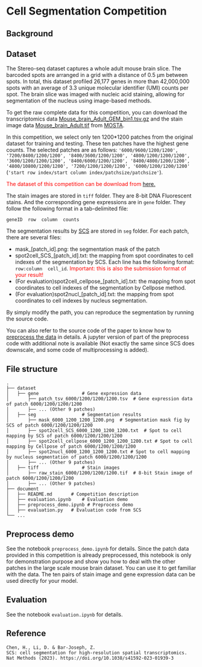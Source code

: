 # Cell Segmentation Competition
## Background
## Dataset

The Stereo-seq dataset captures a whole adult mouse brain slice. The barcoded spots are arranged in a grid with a distance of 0.5 μm between spots. In total, this dataset profiled 26,177 genes in more than 42,000,000 spots with an average of 3.3 unique molecular identifier (UMI) counts per spot. The brain slice was imaged with nucleic acid staining, allowing for segmentation of the nucleus using image-based methods.

To get the raw complete data for this competition, you can download the transcriptomics data [Mouse_brain_Adult_GEM_bin1.tsv.gz](https://ftp.cngb.org/pub/SciRAID/stomics/STDS0000058/Bin1_matrix/Mouse_brain_Adult_GEM_bin1.tsv.gz) and the stain image data [Mouse_brain_Adult.tif](https://ftp.cngb.org/pub/SciRAID/stomics/STDS0000058/Image/Mouse_brain_Adult.tif) from [MOSTA](https://db.cngb.org/stomics/mosta/download/).

In this competition, we select only ten 1200*1200 patches from the original dataset for training and testing. These ten patches have the highest gene counts. The selected patches are as follows:
`'6000/9600/1200/1200', '7200/8400/1200/1200', '8400/3600/1200/1200', '4800/1200/1200/1200', '3600/1200/1200/1200', '8400/6000/1200/1200', '8400/4800/1200/1200', '4800/10800/1200/1200', '7200/1200/1200/1200', '6000/1200/1200/1200'`
(`'start row index/start column index/patchsize/patchsize'`).

<span style="color:red">The dataset of this competition can be download from</span> [here.](https://drive.google.com/file/d/1s5mNr_dLLB_VKmHV2_GyiVS9sXj-TjHp/view?usp=drive_linkhttps://drive.google.com/file/d/1s5mNr_dLLB_VKmHV2_GyiVS9sXj-TjHp/view?usp=drive_link)

The stain images are stored in `tiff` folder. They are 8-bit DNA Fluorescent stains. And the corresponding gene expressions are in `gene` folder. They follow the following format in a tab-delimited file:
```
geneID  row  column  counts
```

The segmentation results by [SCS](https://doi.org/10.1038/s41592-023-01939-3) are stored in `seg` folder. For each patch, there are several files:

- mask_[patch_id].png: the segmentation mask of the patch
- spot2cell_SCS_[patch_id].txt: the mapping from spot coordinates to cell indexes of the segmentation by SCS. Each line has the following format: `row:column  cell_id`. <span style="color:red">Important: this is also the submission format of your result!</span>
- (For evaluation)spot2cell_cellpose_[patch_id].txt: the mapping from spot coordinates to cell indexes of the segmentation by Cellpose method.
- (For evaluation)spot2nucl_[patch_id].txt: the mapping from spot coordinates to cell indexes by nucleus segmentation.

By simply modify the path, you can reproduce the segmentation by running the source code.

You can also refer to the source code of the paper to know how to [preprocess the data](https://github.com/chenhcs/SCS/blob/main/src/preprocessing.py) in details. A jupyter version of part of the preprocess code with additional note is available (Not exactly the same since SCS does downscale, and some code of multiprocessing is added).

## File structure
    .
    ├── dataset
    │   ├── gene                # Gene expression data
    │       ├── patch_tsv_6000/1200/1200/1200.tsv  # Gene expression data of patch 6000/1200/1200/1200
    │       ├── ... (Other 9 patches)
    │   ├── seg                 # Segmentation results
    │       ├── mask_6000_1200_1200_1200.png  # Segmentation mask fig by SCS of patch 6000/1200/1200/1200
    │       ├── spot2cell_SCS_6000_1200_1200_1200.txt  # Spot to cell mapping by SCS of patch 6000/1200/1200/1200
    │       ├── spot2cell_cellpose_6000_1200_1200_1200.txt # Spot to cell mapping by Cellpose of patch 6000/1200/1200/1200
    │       ├── spot2nucl_6000_1200_1200_1200.txt # Spot to cell mapping by nucleus segmentation of patch 6000/1200/1200/1200
    │       ├── ... (Other 9 patches)
    │   ├── tiff                # Stain images
    │       ├── raw_stain_6000/1200/1200/1200.tif  # 8-bit Stain image of patch 6000/1200/1200/1200
    │       ├── ... (Other 9 patches)
    ├── document
    │   ├── README.md       # Competition description
    │   ├── evaluation.ipynb    # Evaluation demo
    │   ├── preprocess_demo.ipynb # Preprocess demo
    │   ├── evaluation.py   # Evaluation code from SCS
    └── ...
## Preprocess demo
See the notebook `preprocess_demo.ipynb` for details. Since the patch data provided in this competition is already preprocessed, this notebook is only for demonstration purpose and show you how to deal with the other patches in the large scale mouse brain dataset. You can use it to get familiar with the data. The ten pairs of stain image and gene expression data can be used directly for your model.

## Evaluation
See the notebook `evaluation.ipynb` for details.

## Reference
```
Chen, H., Li, D. & Bar-Joseph, Z.
SCS: cell segmentation for high-resolution spatial transcriptomics.
Nat Methods (2023). https://doi.org/10.1038/s41592-023-01939-3
```
